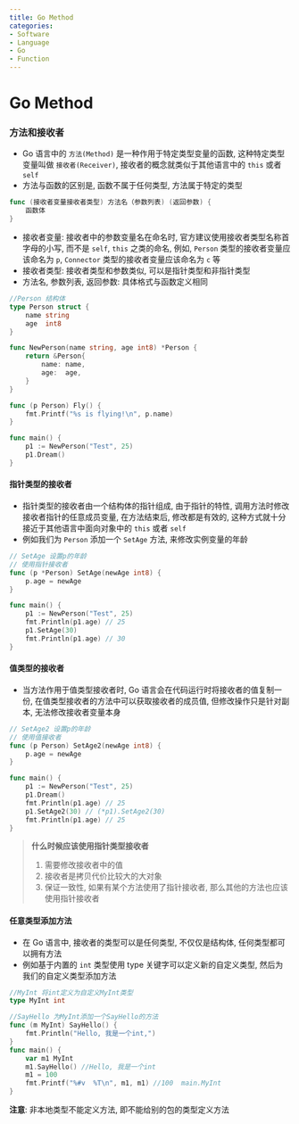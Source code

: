 ```yaml
---
title: Go Method
categories:
- Software
- Language
- Go
- Function
---
```

# Go Method

### 方法和接收者

- Go 语言中的 `方法(Method)` 是一种作用于特定类型变量的函数, 这种特定类型变量叫做 `接收者(Receiver)`, 接收者的概念就类似于其他语言中的 `this` 或者 `self`
- 方法与函数的区别是, 函数不属于任何类型, 方法属于特定的类型

```go
func (接收者变量接收者类型) 方法名（参数列表) (返回参数) {
    函数体
}
```

- 接收者变量: 接收者中的参数变量名在命名时, 官方建议使用接收者类型名称首字母的小写, 而不是 `self`, `this` 之类的命名, 例如, `Person` 类型的接收者变量应该命名为 `p`, `Connector` 类型的接收者变量应该命名为 `c` 等
- 接收者类型: 接收者类型和参数类似, 可以是指针类型和非指针类型
- 方法名, 参数列表, 返回参数: 具体格式与函数定义相同

```go
//Person 结构体
type Person struct {
	name string
	age  int8
}

func NewPerson(name string, age int8) *Person {
	return &Person{
		name: name,
		age:  age,
	}
}

func (p Person) Fly() {
	fmt.Printf("%s is flying!\n", p.name)
}

func main() {
	p1 := NewPerson("Test", 25)
	p1.Dream()
}
```

#### 指针类型的接收者

- 指针类型的接收者由一个结构体的指针组成, 由于指针的特性, 调用方法时修改接收者指针的任意成员变量, 在方法结束后, 修改都是有效的, 这种方式就十分接近于其他语言中面向对象中的 `this` 或者 `self`
- 例如我们为 `Person` 添加一个 `SetAge` 方法, 来修改实例变量的年龄

```go
// SetAge 设置p的年龄
// 使用指针接收者
func (p *Person) SetAge(newAge int8) {
	p.age = newAge
}
```

```go
func main() {
	p1 := NewPerson("Test", 25)
	fmt.Println(p1.age) // 25
	p1.SetAge(30)
	fmt.Println(p1.age) // 30
}
```

#### 值类型的接收者

- 当方法作用于值类型接收者时, Go 语言会在代码运行时将接收者的值复制一份, 在值类型接收者的方法中可以获取接收者的成员值, 但修改操作只是针对副本, 无法修改接收者变量本身

```go
// SetAge2 设置p的年龄
// 使用值接收者
func (p Person) SetAge2(newAge int8) {
	p.age = newAge
}

func main() {
	p1 := NewPerson("Test", 25)
	p1.Dream()
	fmt.Println(p1.age) // 25
	p1.SetAge2(30) // (*p1).SetAge2(30)
	fmt.Println(p1.age) // 25
}
```

>**什么时候应该使用指针类型接收者**
>
>1. 需要修改接收者中的值
>2. 接收者是拷贝代价比较大的大对象
>3. 保证一致性, 如果有某个方法使用了指针接收者, 那么其他的方法也应该使用指针接收者

#### 任意类型添加方法

- 在 Go 语言中, 接收者的类型可以是任何类型, 不仅仅是结构体, 任何类型都可以拥有方法
- 例如基于内置的 `int` 类型使用 type 关键字可以定义新的自定义类型, 然后为我们的自定义类型添加方法

```go
//MyInt 将int定义为自定义MyInt类型
type MyInt int

//SayHello 为MyInt添加一个SayHello的方法
func (m MyInt) SayHello() {
	fmt.Println("Hello, 我是一个int,")
}
func main() {
	var m1 MyInt
	m1.SayHello() //Hello, 我是一个int
	m1 = 100
	fmt.Printf("%#v  %T\n", m1, m1) //100  main.MyInt
}
```

**注意**: 非本地类型不能定义方法, 即不能给别的包的类型定义方法